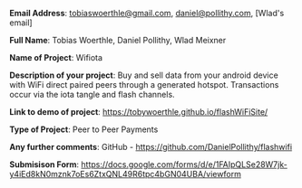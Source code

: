 **Email Address**: tobiaswoerthle@gmail.com, daniel@pollithy.com, [Wlad's email]

**Full Name**: Tobias Woerthle, Daniel Pollithy, Wlad Meixner

**Name of Project**: Wifiota

**Description of your project**: Buy and sell data from your android device with WiFi direct paired peers through a generated hotspot. Transactions occur via the iota tangle and flash channels.

**Link to demo of project**: https://tobywoerthle.github.io/flashWiFiSite/

**Type of Project**: Peer to Peer Payments

**Any further comments**:
GitHub - https://github.com/DanielPollithy/flashwifi

**Submisison Form**:
https://docs.google.com/forms/d/e/1FAIpQLSe28W7jk-y4iEd8kN0mznk7oEs6ZtxQNL49R6tpc4bGN04UBA/viewform
